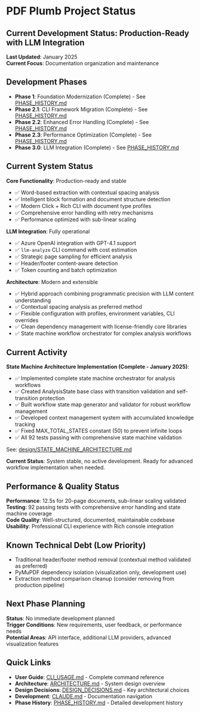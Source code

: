 # PDF Plumb Project Status

## Current Development Status: Production-Ready with LLM Integration

**Last Updated**: January 2025  
**Current Focus**: Documentation organization and maintenance

## Development Phases

- **Phase 1**: Foundation Modernization (Complete) - See [PHASE_HISTORY.md](PHASE_HISTORY.md#phase-1-foundation-modernization)
- **Phase 2.1**: CLI Framework Migration (Complete) - See [PHASE_HISTORY.md](PHASE_HISTORY.md#phase-21-cli-framework-migration)  
- **Phase 2.2**: Enhanced Error Handling (Complete) - See [PHASE_HISTORY.md](PHASE_HISTORY.md#phase-22-enhanced-error-handling)
- **Phase 2.3**: Performance Optimization (Complete) - See [PHASE_HISTORY.md](PHASE_HISTORY.md#phase-23-performance-optimization)
- **Phase 3.0**: LLM Integration (Complete) - See [PHASE_HISTORY.md](PHASE_HISTORY.md#phase-30-llm-integration)

## Current System Status

**Core Functionality**: Production-ready and stable
- ✅ Word-based extraction with contextual spacing analysis
- ✅ Intelligent block formation and document structure detection
- ✅ Modern Click + Rich CLI with document type profiles
- ✅ Comprehensive error handling with retry mechanisms
- ✅ Performance optimized with sub-linear scaling

**LLM Integration**: Fully operational
- ✅ Azure OpenAI integration with GPT-4.1 support
- ✅ `llm-analyze` CLI command with cost estimation
- ✅ Strategic page sampling for efficient analysis
- ✅ Header/footer content-aware detection
- ✅ Token counting and batch optimization

**Architecture**: Modern and extensible
- ✅ Hybrid approach combining programmatic precision with LLM content understanding
- ✅ Contextual spacing analysis as preferred method
- ✅ Flexible configuration with profiles, environment variables, CLI overrides
- ✅ Clean dependency management with license-friendly core libraries
- ✅ State machine workflow orchestrator for complex analysis workflows

## Current Activity

**State Machine Architecture Implementation (Complete - January 2025)**:
- ✅ Implemented complete state machine orchestrator for analysis workflows
- ✅ Created AnalysisState base class with transition validation and self-transition protection
- ✅ Built workflow state map generator and validator for robust workflow management
- ✅ Developed context management system with accumulated knowledge tracking
- ✅ Fixed MAX_TOTAL_STATES constant (50) to prevent infinite loops
- ✅ All 92 tests passing with comprehensive state machine validation

See: [design/STATE_MACHINE_ARCHITECTURE.md](design/STATE_MACHINE_ARCHITECTURE.md)

**Current Status**: System stable, no active development. Ready for advanced workflow implementation when needed.

## Performance & Quality Status

**Performance**: 12.5s for 20-page documents, sub-linear scaling validated  
**Testing**: 92 passing tests with comprehensive error handling and state machine coverage  
**Code Quality**: Well-structured, documented, maintainable codebase  
**Usability**: Professional CLI experience with Rich console integration

## Known Technical Debt (Low Priority)

- Traditional header/footer method removal (contextual method validated as preferred)
- PyMuPDF dependency isolation (visualization only, development use)
- Extraction method comparison cleanup (consider removing from production pipeline)

## Next Phase Planning

**Status**: No immediate development planned  
**Trigger Conditions**: New requirements, user feedback, or performance needs  
**Potential Areas**: API interface, additional LLM providers, advanced visualization features

## Quick Links

- **User Guide**: [CLI_USAGE.md](CLI_USAGE.md) - Complete command reference
- **Architecture**: [ARCHITECTURE.md](ARCHITECTURE.md) - System design overview
- **Design Decisions**: [DESIGN_DECISIONS.md](DESIGN_DECISIONS.md) - Key architectural choices
- **Development**: [CLAUDE.md](CLAUDE.md) - Documentation navigation
- **Phase History**: [PHASE_HISTORY.md](PHASE_HISTORY.md) - Detailed development history